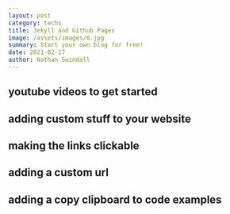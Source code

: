 ```yaml
---
layout: post
category: techs
title: Jekyll and Github Pages
image: /assets/images/6.jpg
summary: Start your own blog for free!
date: 2021-02-17
author: Nathan Swindall
---
```



## youtube videos to get started

## adding custom stuff to your website

## making the links clickable

## adding a custom url 

## adding a copy clipboard to code examples